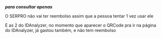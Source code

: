 **_para consultar apenas_**

  

O SERPRO não vai ter reembolso assim que a pessoa tentar 1 vez usar ele

  

E as 2 do IDAnalyzer, no momento que aparecer o QRCode pra ir na página do IDAnalyzer, já gastou também, e não tem reembolso